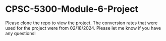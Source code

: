 # CPSC-5300-Module-6-Project

Please clone the repo to view the project. The conversion rates that were used for the project were from 02/18/2024. Please let me know if you have any questions!
